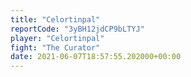 ```yaml
---
title: "Celortinpal"
reportCode: "3yBH12jdCP9bLTYJ"
player: "Celortinpal"
fight: "The Curator"
date: 2021-06-07T18:57:55.202000+00:00
---
```

